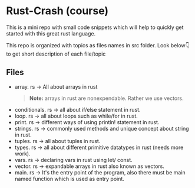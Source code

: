 # Rust-Crash (course)

This is a mini repo with small code snippets which will help to quickly get started with this great rust language.

This repo is organized with topics as files names in src folder. Look below👇 to get short description of each file/topic

## Files
- array. rs -> All about arrays in rust
	> **Note:** arrays in rust are nonexpendable. Rather we use vectors.
- conditionals. rs -> all about if/else statement in rust.
- loop. rs -> all about loops such as while/for in rust.
- print. rs -> different ways of using println! statement in rust.
- strings. rs -> commonly used methods and unique concept about string in rust.
- tuples. rs -> all about tuples in rust.
- types. rs -> all about different primitive datatypes in rust (needs more work).
- vars. rs -> declaring vars in rust using let/ const.
- vector. rs -> expandable arrays in rust also known as vectors.
- main. rs -> It's the entry point of the program, also there must be main named function which is used as entry point.